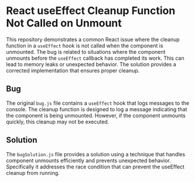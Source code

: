 # React useEffect Cleanup Function Not Called on Unmount

This repository demonstrates a common React issue where the cleanup function in a `useEffect` hook is not called when the component is unmounted.  The bug is related to situations where the component unmounts before the `useEffect` callback has completed its work.  This can lead to memory leaks or unexpected behavior.  The solution provides a corrected implementation that ensures proper cleanup.

## Bug

The original `bug.js` file contains a `useEffect` hook that logs messages to the console. The cleanup function is designed to log a message indicating that the component is being unmounted. However, if the component unmounts quickly, this cleanup may not be executed.

## Solution

The `bugSolution.js` file provides a solution using a technique that handles component unmounts efficiently and prevents unexpected behavior.  Specifically it addresses the race condition that can prevent the useEffect cleanup from running.